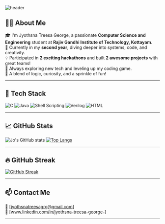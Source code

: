 <!-- Banner (optional) -->
<img src="https://capsule-render.vercel.app/api?type=waving&color=0:ee9ca7,100:ffdde1&height=200&section=header&text=Hi%20there!%20I'm%20Jyothsna%20Treesa%20George%20👋&fontSize=40&fontAlign=center&animation=fadeIn" alt="header"/>

## 👩‍💻 About Me

🎓 I'm Jyothsna Treesa George, a passionate **Computer Science and Engineering** student at **Rajiv Gandhi Institute of Technology, Kottayam**.  
🚀 Currently in my **second year**, diving deeper into systems, code, and creativity.  
💡 Participated in **2 exciting hackathons** and built **2 awesome projects** with great teams!  
🌱 Always exploring new tech and leveling up my coding game.  
🌟 A blend of logic, curiosity, and a sprinkle of fun!

---

## 💼 Tech Stack

![C](https://img.shields.io/badge/C-00599C?style=for-the-badge&logo=c&logoColor=white)
![Java](https://img.shields.io/badge/Java-007396?style=for-the-badge&logo=java&logoColor=white)
![Shell Scripting](https://img.shields.io/badge/Shell-121011?style=for-the-badge&logo=gnu-bash&logoColor=white)
![Verilog](https://img.shields.io/badge/Verilog-FFB61A?style=for-the-badge&logo=verilog&logoColor=black)
![HTML](https://img.shields.io/badge/HTML5-E34F26?style=for-the-badge&logo=html5&logoColor=white)

---

## 📈 GitHub Stats

![Jo's GitHub stats](https://github-readme-stats.vercel.app/api?username=jyothsnatreesageorge&show_icons=true&theme=tokyonight)
[![Top Langs](https://github-readme-stats.vercel.app/api/top-langs/?username=jyothsnatreesageorge&layout=compact&theme=tokyonight)](https://github.com/jyothsnatreesageorge)

---

## 🔥 GitHub Streak

[![GitHub Streak](https://streak-stats.demolab.com/?user=jyothsnatreesageorge&theme=gruvbox&border_radius=5)](https://git.io/streak-stats)

---

## 📫 Contact Me

💌 [jyothsnatreesagrg@gmail.com]  
🔗 [www.linkedin.com/in/jyothsna-treesa-george-]

---

<!---### ✨ Fun Fact

> I believe tech is like magic—you just need the right spell (and a few semicolons 😉)!

------>

<!-- Footer or Badge 
<p align="center">
  <img src="https://readme-typing-svg.herokuapp.com?font=Fira+Code&duration=3000&pause=1000&color=F78DA7&center=true&vCenter=true&multiline=true&width=435&lines=Thanks+for+visiting!+Have+a+great+day!+💻🌸" alt="Typing SVG" />
</p>-->

<!---
- 👋 Hi, I’m Jyothsna Treesa George
- 👀 I’m interested in Computer Science and Engineering
- 🌱 I’m currently learning C language
- 💞️ I’m looking to collaborate on ...
- 📫 How to reach me: jyothsnatreesagrg@gmail.com
- 😄 Pronouns: She/her
- ⚡ Fun fact: You can call me Jo
--->
<!---
jyothsnatreesageorge/jyothsnatreesageorge is a ✨ special ✨ repository because its `README.md` (this file) appears on your GitHub profile.
You can click the Preview link to take a look at your changes.
--->
